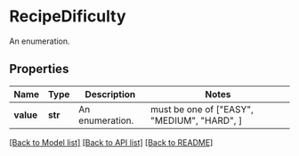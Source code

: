 # RecipeDificulty

An enumeration.

## Properties
Name | Type | Description | Notes
------------ | ------------- | ------------- | -------------
**value** | **str** | An enumeration. |  must be one of ["EASY", "MEDIUM", "HARD", ]

[[Back to Model list]](../README.md#documentation-for-models) [[Back to API list]](../README.md#documentation-for-api-endpoints) [[Back to README]](../README.md)


